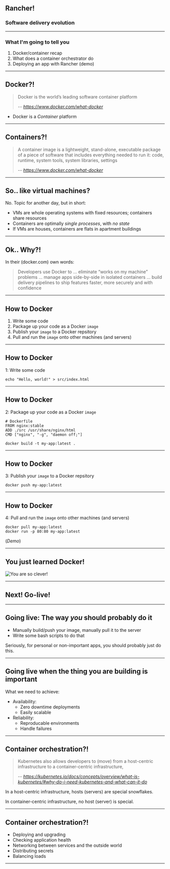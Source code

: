 ## Rancher!

### Software delivery evolution

---

### What I'm going to tell you

  1. Docker/container recap
  2. What does a container orchestrator do
  3. Deploying an app with Rancher (demo)

---

## Docker?!

> Docker is the world’s leading software container platform
>
> -- <cite>https://www.docker.com/what-docker</cite>

- Docker is a *Container* platform

---

## Containers?!

> A container image is a lightweight, stand-alone, executable package of a piece of software that includes everything needed to run it: code, runtime, system tools, system libraries, settings
>
> -- <cite>https://www.docker.com/what-docker</cite>


---

## So.. like virtual machines?

No. Topic for another day, but in short:

- VMs are whole operating systems with fixed resources; containers share resources
- Containers are optimally *single processes*, with *no state*
- If VMs are houses, containers are flats in apartment buildings

---

## Ok.. Why?!

In their (docker.com) own words:

> Developers use Docker to
> ...
> eliminate “works on my machine” problems
> ...
> manage apps side-by-side in isolated containers
> ...
> build delivery pipelines to ship features faster, more securely and with confidence

---

## How to Docker

1. Write some code
2. Package up your code as a Docker `image`
3.  Publish your `image` to a Docker repsitory
4. Pull and run the `image` onto other machines (and servers)

---

## How to Docker

1: Write some code

```
echo "Hello, world!" > src/index.html
```

---

## How to Docker

2: Package up your code as a Docker `image`

```
# Dockerfile
FROM nginx:stable
ADD ./src /usr/share/nginx/html
CMD ["nginx", "-g", "daemon off;"]
```

```
docker build -t my-app:latest .
```

---

## How to Docker

3:  Publish your `image` to a Docker repsitory

```
docker push my-app:latest
```

---

## How to Docker

4: Pull and run the `image` onto other machines (and servers)

```
docker pull my-app:latest
docker run -p 80:80 my-app:latest
```

(*Demo*)

---

## You just learned Docker!

![You are so clever!](https://img.4plebs.org/boards/pol/image/1458/00/1458008739837.jpg)

---

## Next! Go-live!

---

## Going live: The way *you* should probably do it

- Manually build/push your image, manually pull it to the server
- Write some bash scripts to do that

Seriously, for personal or non-important apps, you should probably just do this.

---

## Going live when the thing you are building is important

What we need to achieve:

- Availability:
  - Zero downtime deployments
  - Easily scalable
- Reliability:
  - Reproducable environments
  - Handle failures

---

## Container orchestration?!

> Kubernetes also allows developers to (move) from a host-centric infrastructure to a container-centric infrastructure,
>
> -- <cite>https://kubernetes.io/docs/concepts/overview/what-is-kubernetes/#why-do-i-need-kubernetes-and-what-can-it-do</cite>

In a host-centric infrastructure, hosts (servers) are special snowflakes.

In container-centric infrastructure, no host (server) is special.

---

## Container orchestration?!

- Deploying and upgrading
- Checking application health
- Networking between services and the outside world
- Distributing secrets
- Balancing loads

---
